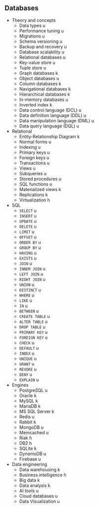 ## Databases

- Theory and concepts
  - Data types u
  - Performance tuning u
  - Migrations u
  - Schema versioning u
  - Backup and recovery u
  - Database scalability u
  - Relational databases u
  - Key-value store u
  - Tuple store u
  - Graph databases k
  - Object databases u
  - Column databases k
  - Navigational databases k
  - Hierarchical databases k
  - In-memory databases u
  - Inverted index k
  - Data control language (DCL) u
  - Data definition language (DDL) u
  - Data manipulation language (DML) u
  - Data query language (DQL) u
- Relational
  - Entity-Relationship Diagram k
  - Normal forms u
  - Indexing u
  - Primary keys u
  - Foreign keys u
  - Transactions u
  - Views u
  - Subqueries u
  - Stored procedures u
  - SQL functions u
  - Materialized views k
  - Replications k
  - Virtualization h
- SQL
  - `SELECT` u
  - `INSERT` u
  - `UPDATE` u
  - `DELETE` u
  - `LIMIT` u
  - `OFFSET` u
  - `ORDER BY` u
  - `GROUP BY` u
  - `HAVING` u
  - `EXISTS` u
  - `JOIN` u
  - `INNER JOIN` u
  - `LEFT JOIN` u
  - `RIGHT JOIN` u
  - `UNION` u
  - `DISTINCT` u
  - `WHERE` u
  - `LIKE` u
  - `IN` u
  - `BETWEEN` u
  - `CREATE TABLE` u
  - `ALTER TABLE` u
  - `DROP TABLE` u
  - `PRIMARY KEY` u
  - `FOREIGN KEY` u
  - `CHECK` u
  - `DEFAULT` u
  - `INDEX` u
  - `UNIQUE` u
  - `GRANT` u
  - `REVOKE` u
  - `DENY` u
  - `EXPLAIN` u
- Engines
  - PostgreSQL u
  - Oracle k
  - MySQL k
  - MariaDB k
  - MS SQL Server k
  - Redis u
  - Rabbit k
  - MongoDB u
  - Memcached u
  - Riak h
  - DB2 h
  - SQLite k
  - DynamoDB u
  - Firebase u
- Data engineering
  - Data warehousing k
  - Business intelligence h
  - Big data k
  - Data analysis k
  - AI tools u
  - Cloud databases u
  - Data Visualization u
